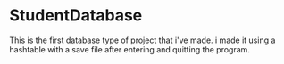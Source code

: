 # StudentDatabase
This is the first database type of project that i've made. i made it using a hashtable with a save file after entering and quitting the program.
